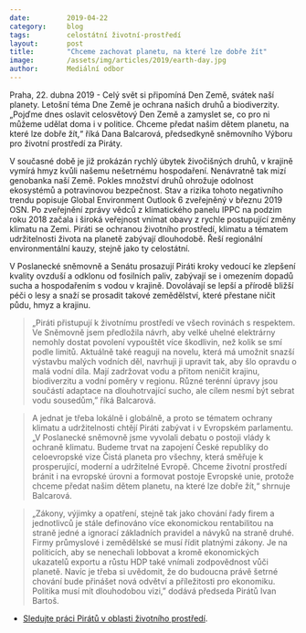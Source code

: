 ```yaml
---
date:         2019-04-22
category:     blog
tags:         celostátní životní-prostředí
layout:       post
title:        "Chceme zachovat planetu, na které lze dobře žít"
image:        /assets/img/articles/2019/earth-day.jpg
author:       Mediální odbor
---
```



Praha, 22. dubna 2019 - Celý svět si připomíná Den Země, svátek naší planety. Letošní téma Dne Země je ochrana našich druhů a biodiverzity. „Pojďme dnes oslavit celosvětový Den Země a zamyslet se, co pro ni můžeme udělat doma i v politice. Chceme předat našim dětem planetu, na které lze dobře žít,“ říká Dana Balcarová, předsedkyně sněmovního Výboru pro životní prostředí za Piráty.

V současné době je již prokázán rychlý úbytek živočišných druhů, v krajině vymírá hmyz kvůli našemu nešetrnému hospodaření. Nenávratně tak mizí genobanka naší Země. Pokles množství druhů ohrožuje odolnost ekosystémů a potravinovou bezpečnost. Stav a rizika tohoto negativního trendu popisuje Global Environment Outlook 6 zveřejněný v březnu 2019 OSN. Po zveřejnění zprávy vědců z klimatického panelu IPPC na podzim roku 2018 začala i široká veřejnost vnímat obavy z rychle postupující změny klimatu na Zemi. Piráti se ochranou životního prostředí, klimatu a tématem udržitelnosti života na planetě zabývají dlouhodobě. Řeší regionální environmentální kauzy, stejně jako ty celostátní. 

V Poslanecké sněmovně a Senátu prosazují Piráti kroky vedoucí ke zlepšení kvality ovzduší a odklonu od fosilních paliv, zabývají se i omezením dopadů sucha a hospodařením s vodou v krajině. Dovolávají se lepší a přírodě bližší péči o lesy a snaží se prosadit takové zemědělství, které přestane ničit půdu, hmyz a krajinu.  

> „Piráti přistupují k životnímu prostředí ve všech rovinách s respektem. Ve Sněmovně jsem předložila návrh, aby velké uhelné elektrárny nemohly dostat povolení vypouštět více škodlivin, než kolik se smí podle limitů. Aktuálně také reaguji na novelu, která má umožnit snazší výstavbu malých vodních děl, navrhuji ji upravit tak, aby šlo opravdu o malá vodní díla. Mají zadržovat vodu a přitom neničit krajinu, biodiverzitu a vodní poměry v regionu. Různé terénní úpravy jsou součástí adaptace na dlouhotrvající sucho, ale cílem nesmí být sebrat vodu sousedům,” říká Balcarová. 

> A jednat je třeba lokálně i globálně, a proto se tématem ochrany klimatu a udržitelnosti chtějí Piráti zabývat i v Evropském parlamentu. „V Poslanecké sněmovně jsme vyvolali debatu o postoji vlády k ochraně klimatu. Budeme trvat na zapojení České republiky do celoevropské vize Čistá planeta pro všechny, která směřuje k prosperující, moderní a udržitelné Evropě. Chceme životní prostředí bránit i na evropské úrovni a formovat postoje Evropské unie, protože chceme předat našim dětem planetu, na které lze dobře žít,“ shrnuje Balcarová.

> „Zákony, výjimky a opatření, stejně tak jako chování řady firem a jednotlivců je stále definováno více ekonomickou rentabilitou na straně jedné a ignorací základních pravidel a návyků na straně druhé. Firmy průmyslové i zemědělské se musí řídit platnými zákony. Je na politicích, aby se nenechali lobbovat a kromě ekonomických ukazatelů exportu a růstu HDP také vnímali zodpovědnost vůči planetě. Navíc je třeba si uvědomit, že do budoucna právě šetrné chování bude přinášet nová odvětví a příležitosti pro ekonomiku. Politika musí mít dlouhodobou vizi,” dodává předseda Pirátů Ivan Bartoš.


* [Sledujte práci Pirátů v oblasti životního prostředí](https://1url.cz/VMs3e).
